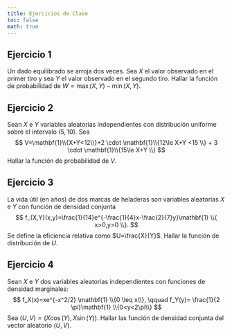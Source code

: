 ```yaml
---
title: Ejercicios de Clase
toc: false
math: true
---
```


## Ejercicio 1

Un dado equilibrado se arroja dos veces. Sea $X$ el valor observado en el primer tiro y sea $Y$ el valor observado en el segundo tiro. Hallar la función de probabilidad de $W=\max(X,Y)-\min(X,Y)$.

## Ejercicio 2

Sean $X$ e $Y$ variables aleatorias independientes con distribución uniforme sobre el intervalo $(5,10)$. Sea 
$$
V=\mathbf{1}\\{X+Y<12\\}+2 \cdot \mathbf{1}\\{12\le X+Y <15 \\} + 3 \cdot \mathbf{1}\\{15\le X+Y \\}
$$
Hallar la función de probabilidad de $V$.

## Ejercicio 3

La vida útil (en años) de dos marcas de heladeras son variables aleatorias $X$ e $Y$ con función de densidad conjunta
$$
f_{X,Y}(x,y)=\frac{1}{14}e^{-\frac{1}{4}x-\frac{2}{7}y}\mathbf{1}
\\{  x>0,y>0 \\}.
$$
Se define la eficiencia relativa como $U=\frac{X}{Y}$. Hallar la función de distribución de $U$.

## Ejercicio 4

Sean $X$ e $Y$ dos variables aleatorias independientes con funciones de densidad marginales:
$$
f_X(x)=xe^{-x^2/2} \mathbf{1} \\{0 \leq x\\}, \qquad f_Y(y)= \frac{1}{2 \pi}\mathbf{1} \\{0<y<2\pi\\}
$$
Sea $(U,V) = (X \cos(Y),X \sin(Y))$. Hallar las función de densidad conjunta del vector aleatorio $(U, V )$.

